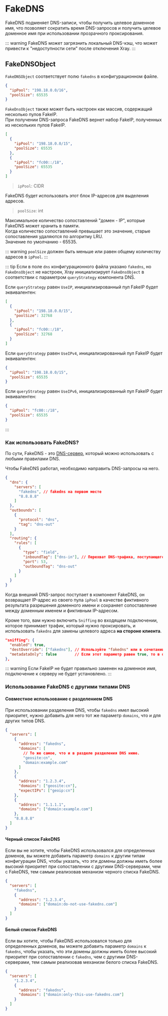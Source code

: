 # FakeDNS

FakeDNS подменяет DNS-записи, чтобы получить целевое доменное имя, что позволяет сократить время DNS-запросов и получить целевое доменное имя при использовании прозрачного проксирования.

::: warning
FakeDNS может загрязнить локальный DNS-кэш, что может привести к "недоступности сети" после отключения Xray.
:::

## FakeDNSObject

`FakeDNSObject` соответствует полю `fakedns` в конфигурационном файле.

```json
{
  "ipPool": "198.18.0.0/16",
  "poolSize": 65535
}
```

`FakeDnsObject` также может быть настроен как массив, содержащий несколько пулов FakeIP.  
При получении DNS-запроса FakeDNS вернет набор FakeIP, полученных из нескольких пулов FakeIP.

```json
[
  {
    "ipPool": "198.18.0.0/15",
    "poolSize": 65535
  },
  {
    "ipPool": "fc00::/18",
    "poolSize": 65535
  }
]
```

> `ipPool`: CIDR

FakeDNS будет использовать этот блок IP-адресов для выделения адресов.

> `poolSize`: int

Максимальное количество сопоставлений "домен - IP", которые FakeDNS может хранить в памяти.  
Когда количество сопоставлений превышает это значение, старые сопоставления удаляются по алгоритму LRU.  
Значение по умолчанию - 65535.

::: warning
`poolSize` должен быть меньше или равен общему количеству адресов в `ipPool`.
:::

::: tip
Если в поле `dns` конфигурационного файла указано `fakedns`, но `FakeDnsObject` не настроен, Xray инициализирует `FakeDnsObject` в соответствии с параметром `queryStrategy` компонента DNS.

Если `queryStrategy` равен `UseIP`, инициализированный пул FakeIP будет эквивалентен:

```json
[
  {
    "ipPool": "198.18.0.0/15",
    "poolSize": 32768
  },
  {
    "ipPool": "fc00::/18",
    "poolSize": 32768
  }
]
```

Если `queryStrategy` равен `UseIPv4`, инициализированный пул FakeIP будет эквивалентен:

```json
{
  "ipPool": "198.18.0.0/15",
  "poolSize": 65535
}
```

Если `queryStrategy` равен `UseIPv6`, инициализированный пул FakeIP будет эквивалентен:

```json
{
  "ipPool": "fc00::/18",
  "poolSize": 65535
}
```

:::

### Как использовать FakeDNS?

По сути, FakeDNS - это [DNS-сервер](./dns.md#serverobject), который можно использовать с любыми правилами DNS.

Чтобы FakeDNS работал, необходимо направить DNS-запросы на него.

```json
{
  "dns": {
    "servers": [
      "fakedns", // fakedns на первом месте
      "8.8.8.8"
    ]
  },
  "outbounds": [
    {
      "protocol": "dns",
      "tag": "dns-out"
    }
  ],
  "routing": {
    "rules": [
      {
        "type": "field",
        "inboundTag": ["dns-in"], // Перехват DNS-трафика, поступающего от DNS-входа или от входящего подключения прозрачного прокси.
        "port": 53,
        "outboundTag": "dns-out"
      }
    ]
  }
}
```

Когда внешний DNS-запрос поступает в компонент FakeDNS, он возвращает IP-адрес из своего пула `ipPool` в качестве фиктивного результата разрешения доменного имени и сохраняет сопоставление между доменным именем и фиктивным IP-адресом.

Кроме того, вам нужно включить `Sniffing` во входящем подключении, которое принимает трафик, который нужно проксировать, и использовать `fakedns` для замены целевого адреса **на стороне клиента**.

```json
"sniffing": {
  "enabled": true,
  "destOverride": ["fakedns"], // Используйте "fakedns" или в сочетании с другими снифферами, или используйте "fakedns+others".
  "metadataOnly": false        // Если этот параметр равен true, то в destOverride можно использовать только fakedns.
},
```

::: warning
Если FakeIP не будет правильно заменен на доменное имя, подключение к серверу не будет установлено.
:::

### Использование FakeDNS с другими типами DNS

#### Совместное использование с разделением DNS

При использовании разделения DNS, чтобы `fakedns` имел высокий приоритет, нужно добавить для него тот же параметр `domains`, что и для других типов DNS.

```json
{
  "servers": [
    {
      "address": "fakedns",
      "domains": [
        // То же самое, что и в разделе разделения DNS ниже.
        "geosite:cn",
        "domain:example.com"
      ]
    },
    {
      "address": "1.2.3.4",
      "domains": ["geosite:cn"],
      "expectIPs": ["geoip:cn"]
    },
    {
      "address": "1.1.1.1",
      "domains": ["domain:example.com"]
    },
    "8.8.8.8"
  ]
}
```

#### Черный список FakeDNS

Если вы не хотите, чтобы FakeDNS использовался для определенных доменов, вы можете добавить параметр `domains` к другим типам конфигурации DNS, чтобы указать, что эти домены должны иметь более высокий приоритет при сопоставлении с другими DNS-серверами, чем с FakeDNS, тем самым реализовав механизм черного списка FakeDNS.

```json
{
  "servers": [
    "fakedns",
    {
      "address": "1.2.3.4",
      "domains": ["domain:do-not-use-fakedns.com"]
    }
  ]
}
```

#### Белый список FakeDNS

Если вы хотите, чтобы FakeDNS использовался только для определенных доменов, вы можете добавить параметр `domains` к `fakedns`, чтобы указать, что эти домены должны иметь более высокий приоритет при сопоставлении с `fakedns`, чем с другими DNS-серверами, тем самым реализовав механизм белого списка FakeDNS.

```json
{
  "servers": [
    "1.2.3.4",
    {
      "address": "fakedns",
      "domains": ["domain:only-this-use-fakedns.com"]
    }
  ]
}
```




